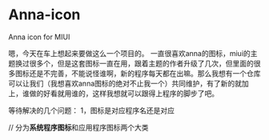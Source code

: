 Anna-icon
=========

Anna icon for MIUI

嗯，今天在车上想起来要做这么一个项目的。
一直很喜欢anna的图标，miui的主题换过很多个，但是这套图标一直在用，跟着主题的作者升级了几次，但里面的很多图标还是不完善，不能说怪谁啊，新的程序每天都在出嘛。那么我想有一个仓库可以让我们（我想喜欢anna图标的绝对不止我一个）共同维护，有了新的就加上，谁做的好看就用谁的，这样我想就可以跟得上程序的脚步了吧。

等待解决的几个问题：
  1，图标是对应程序名还是对应
  
  
// 分为<b>系统程序图标</b>和应用程序图标两个大类

